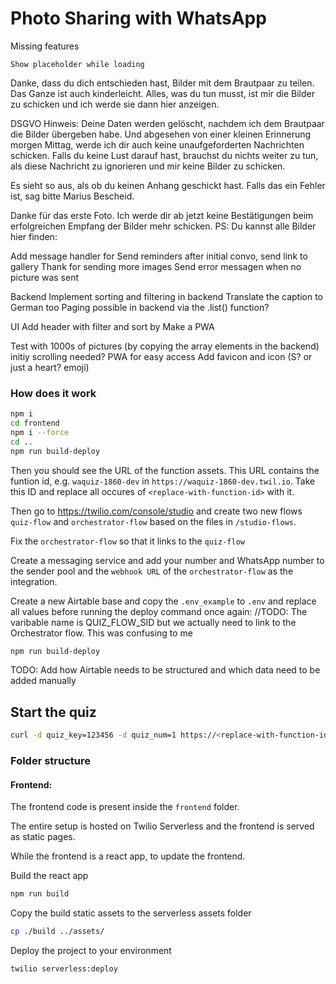 # Photo Sharing with WhatsApp

Missing features



    Show placeholder while loading

Danke, dass du dich entschieden hast, Bilder mit dem Brautpaar zu teilen. Das Ganze ist auch kinderleicht. Alles, was du tun musst, ist mir die Bilder zu schicken und ich werde sie dann hier anzeigen.

DSGVO Hinweis:
Deine Daten werden gelöscht, nachdem ich dem Brautpaar die Bilder übergeben habe. Und abgesehen von einer kleinen Erinnerung morgen Mittag, werde ich dir auch keine unaufgeforderten Nachrichten schicken. Falls du keine Lust darauf hast, brauchst du nichts weiter zu tun, als diese Nachricht zu ignorieren und mir keine Bilder zu schicken.


Es sieht so aus, als ob du keinen Anhang geschickt hast. Falls das ein Fehler ist, sag bitte Marius Bescheid.

Danke für das erste Foto. Ich werde dir ab jetzt keine Bestätigungen beim erfolgreichen Empfang der Bilder mehr schicken.
PS: Du kannst alle Bilder hier finden:



Add message handler for
    Send reminders after initial convo, send link to gallery
    Thank for sending more images
    Send error messagen when no picture was sent

Backend
    Implement sorting and filtering in backend
    Translate the caption to German too
    Paging possible in backend via the .list() function?

UI
    Add header with filter and sort by
    Make a PWA


Test with 1000s of pictures (by copying the array elements in the backend)
    initiy scrolling needed?
PWA for easy access
    Add favicon and icon (S? or just a heart? emoji)



### How does it work

```bash
npm i
cd frontend
npm i --force
cd ..
npm run build-deploy
```

Then you should see the URL of the function assets. This URL contains the funtion id, e.g. `waquiz-1860-dev` in `https://waquiz-1860-dev.twil.io`. Take this ID and replace all occures of `<replace-with-function-id>` with it.

Then go to <https://twilio.com/console/studio> and create two new flows `quiz-flow` and `orchestrator-flow` based on the files in `/studio-flows`.

Fix the `orchestrator-flow` so that it links to the `quiz-flow`

Create a messaging service and add your number and WhatsApp number to the sender pool and the `webhook URL` of the `orchestrator-flow` as the integration.

Create a new Airtable base and copy the `.env_example` to `.env` and replace all values before running the deploy command once again: //TODO: The varibable name is QUIZ_FLOW_SID but we actually need to link to the Orchestrator flow. This was confusing to me

```bash
npm run build-deploy
```

TODO: Add how Airtable needs to be structured and which data need to be added manually

## Start the quiz

```bash
curl -d quiz_key=123456 -d quiz_num=1 https://<replace-with-function-id>.twil.io/quiz/start
```

### Folder structure

#### Frontend:

The frontend code is present inside the `frontend` folder.

The entire setup is hosted on Twilio Serverless and the frontend is served as static pages.

While the frontend is a react app, to update the frontend.

Build the react app

```bash
npm run build
```

Copy the build static assets to the serverless assets folder

```bash
cp ./build ../assets/
```

Deploy the project to your environment

```bash
twilio serverless:deploy
```
